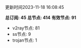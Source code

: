 更新时间2023-11-18 16:08:45

**总订阅: 45**
**总节点: 414**
**有效节点: 91**
- v2ray节点: 81
- ss节点: 9
- trojan节点: 1
